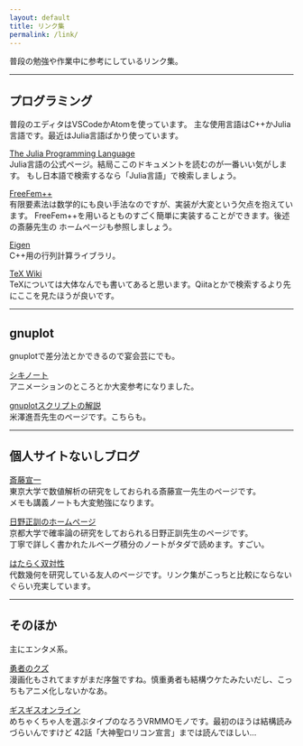 ```yaml
---
layout: default
title: リンク集
permalink: /link/
---
```


普段の勉強や作業中に参考にしているリンク集。

---
## プログラミング
普段のエディタはVSCodeかAtomを使っています。
主な使用言語はC++かJulia言語です。最近はJulia言語ばかり使っています。

[The Julia Programming Language](https://julialang.org/)<br>
Julia言語の公式ページ。結局ここのドキュメントを読むのが一番いい気がします。
もし日本語で検索するなら「Julia言語」で検索しましょう。

[FreeFem++](http://www3.freefem.org/)<br>
有限要素法は数学的にも良い手法なのですが、実装が大変という欠点を抱えています。
FreeFem++を用いるとものすごく簡単に実装することができます。後述の斎藤先生の
ホームページも参照しましょう。

[Eigen](http://eigen.tuxfamily.org/index.php?title=Main_Page)<br>
C++用の行列計算ライブラリ。

[TeX Wiki](https://texwiki.texjp.org/)<br>
TeXについては大体なんでも書いてあると思います。Qiitaとかで検索するより先にここを見たほうが良いです。

---
## gnuplot
gnuplotで差分法とかできるので宴会芸にでも。

[シキノート](https://slpr.sakura.ne.jp/qp/)<br>
アニメーションのところとか大変参考になりました。

[gnuplotスクリプトの解説](http://www.ss.scphys.kyoto-u.ac.jp/person/yonezawa/contents/program/gnuplot/index.html)<br>
米澤進吾先生のページです。こちらも。

---
## 個人サイトないしブログ

[斎藤宣一](http://www.infsup.jp/saito/)<br>
東京大学で数値解析の研究をしておられる斎藤宣一先生のページです。<br>
メモも講義ノートも大変勉強になります。

[日野正訓のホームページ](https://www.math.kyoto-u.ac.jp/~hino/index_j.html)<br>
京都大学で確率論の研究をしておられる日野正訓先生のページです。<br>
丁寧で詳しく書かれたルベーグ積分のノートがタダで読めます。すごい。

[はたらく双対性](https://paper3510mm.github.io/)<br>
代数幾何を研究している友人のページです。リンク集がこっちと比較にならないぐらい充実しています。

---
## そのほか
主にエンタメ系。

[勇者のクズ](https://kakuyomu.jp/works/4852201425154963487)<br>
漫画化もされてますがまだ序盤ですね。慎重勇者も結構ウケたみたいだし、こっちもアニメ化しないかなあ。


[ギスギスオンライン](https://ncode.syosetu.com/n0776dq/)<br>
めちゃくちゃ人を選ぶタイプのなろうVRMMOモノです。最初のほうは結構読みづらいんですけど
42話「大神聖ロリコン宣言」までは読んでほしい…


